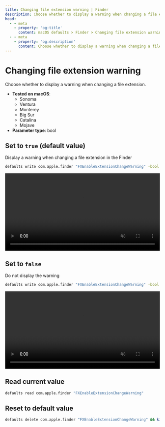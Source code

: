 ```yaml
---
title: Changing file extension warning | Finder
description: Choose whether to display a warning when changing a file extension.
head:
  - - meta
    - property: 'og:title'
      content: macOS defaults > Finder > Changing file extension warning
  - - meta
    - property: 'og:description'
      content: Choose whether to display a warning when changing a file extension.
---
```


# Changing file extension warning

Choose whether to display a warning when changing a file extension.

- **Tested on macOS**:
  - Sonoma
  - Ventura
  - Monterey
  - Big Sur
  - Catalina
  - Mojave
- **Parameter type**: bool

## Set to `true` (default value)

Display a warning when changing a file extension in the Finder

```bash
defaults write com.apple.finder "FXEnableExtensionChangeWarning" -bool "true" && killall Finder
```

<video autoplay loop muted playsinline width="739" height="416" style="max-width: 100%; height: auto">
  <source src="./images/FXEnableExtensionChangeWarning/true.mp4" type="video/mp4">
  Example output with value set to true
</video>

## Set to `false`

Do not display the warning

```bash
defaults write com.apple.finder "FXEnableExtensionChangeWarning" -bool "false" && killall Finder
```

<video autoplay loop muted playsinline width="739" height="416" style="max-width: 100%; height: auto">
  <source src="./images/FXEnableExtensionChangeWarning/false.mp4" type="video/mp4">
  Example output with value set to false
</video>

## Read current value

```bash
defaults read com.apple.finder "FXEnableExtensionChangeWarning"
```

## Reset to default value

```bash
defaults delete com.apple.finder "FXEnableExtensionChangeWarning" && killall Finder
```
